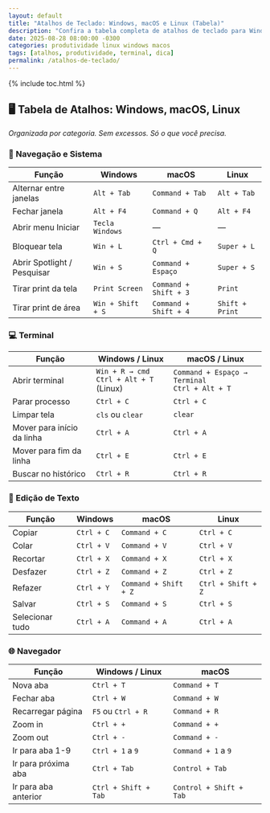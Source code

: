 ```yaml
---
layout: default
title: "Atalhos de Teclado: Windows, macOS e Linux (Tabela)"
description: "Confira a tabela completa de atalhos de teclado para Windows, macOS e Linux. Ideal para quem trabalha com múltiplos sistemas e usa terminal no dia a dia."
date: 2025-08-28 08:00:00 -0300
categories: produtividade linux windows macos
tags: [atalhos, produtividade, terminal, dica]
permalink: /atalhos-de-teclado/
---
```


 

{% include toc.html %}


<section class="post-content">



<h2>🖥️ Tabela de Atalhos: Windows, macOS, Linux</h2>
<p><em>Organizada por categoria. Sem excessos. Só o que você precisa.</em></p>

<h3>🔧 Navegação e Sistema</h3>
<table>
  <thead>
    <tr>
      <th>Função</th>
      <th>Windows</th>
      <th>macOS</th>
      <th>Linux</th>
    </tr>
  </thead>
  <tbody>
    <tr>
      <td>Alternar entre janelas</td>
      <td><code>Alt + Tab</code></td>
      <td><code>Command + Tab</code></td>
      <td><code>Alt + Tab</code></td>
    </tr>
    <tr>
      <td>Fechar janela</td>
      <td><code>Alt + F4</code></td>
      <td><code>Command + Q</code></td>
      <td><code>Alt + F4</code></td>
    </tr>
    <tr>
      <td>Abrir menu Iniciar</td>
      <td><code>Tecla Windows</code></td>
      <td>—</td>
      <td>—</td>
    </tr>
    <tr>
      <td>Bloquear tela</td>
      <td><code>Win + L</code></td>
      <td><code>Ctrl + Cmd + Q</code></td>
      <td><code>Super + L</code></td>
    </tr>
    <tr>
      <td>Abrir Spotlight / Pesquisar</td>
      <td><code>Win + S</code></td>
      <td><code>Command + Espaço</code></td>
      <td><code>Super + S</code></td>
    </tr>
    <tr>
      <td>Tirar print da tela</td>
      <td><code>Print Screen</code></td>
      <td><code>Command + Shift + 3</code></td>
      <td><code>Print</code></td>
    </tr>
    <tr>
      <td>Tirar print de área</td>
      <td><code>Win + Shift + S</code></td>
      <td><code>Command + Shift + 4</code></td>
      <td><code>Shift + Print</code></td>
    </tr>
  </tbody>
</table>

<h3>💻 Terminal</h3>
<table>
  <thead>
    <tr>
      <th>Função</th>
      <th>Windows / Linux</th>
      <th>macOS / Linux</th>
    </tr>
  </thead>
  <tbody>
    <tr>
      <td>Abrir terminal</td>
      <td><code>Win + R → cmd</code><br><code>Ctrl + Alt + T</code> (Linux)</td>
      <td><code>Command + Espaço → Terminal</code><br><code>Ctrl + Alt + T</code></td>
    </tr>
    <tr>
      <td>Parar processo</td>
      <td><code>Ctrl + C</code></td>
      <td><code>Ctrl + C</code></td>
    </tr>
    <tr>
      <td>Limpar tela</td>
      <td><code>cls</code> ou <code>clear</code></td>
      <td><code>clear</code></td>
    </tr>
    <tr>
      <td>Mover para início da linha</td>
      <td><code>Ctrl + A</code></td>
      <td><code>Ctrl + A</code></td>
    </tr>
    <tr>
      <td>Mover para fim da linha</td>
      <td><code>Ctrl + E</code></td>
      <td><code>Ctrl + E</code></td>
    </tr>
    <tr>
      <td>Buscar no histórico</td>
      <td><code>Ctrl + R</code></td>
      <td><code>Ctrl + R</code></td>
    </tr>
  </tbody>
</table>

<h3>📝 Edição de Texto</h3>
<table>
  <thead>
    <tr>
      <th>Função</th>
      <th>Windows</th>
      <th>macOS</th>
      <th>Linux</th>
    </tr>
  </thead>
  <tbody>
    <tr>
      <td>Copiar</td>
      <td><code>Ctrl + C</code></td>
      <td><code>Command + C</code></td>
      <td><code>Ctrl + C</code></td>
    </tr>
    <tr>
      <td>Colar</td>
      <td><code>Ctrl + V</code></td>
      <td><code>Command + V</code></td>
      <td><code>Ctrl + V</code></td>
    </tr>
    <tr>
      <td>Recortar</td>
      <td><code>Ctrl + X</code></td>
      <td><code>Command + X</code></td>
      <td><code>Ctrl + X</code></td>
    </tr>
    <tr>
      <td>Desfazer</td>
      <td><code>Ctrl + Z</code></td>
      <td><code>Command + Z</code></td>
      <td><code>Ctrl + Z</code></td>
    </tr>
    <tr>
      <td>Refazer</td>
      <td><code>Ctrl + Y</code></td>
      <td><code>Command + Shift + Z</code></td>
      <td><code>Ctrl + Shift + Z</code></td>
    </tr>
    <tr>
      <td>Salvar</td>
      <td><code>Ctrl + S</code></td>
      <td><code>Command + S</code></td>
      <td><code>Ctrl + S</code></td>
    </tr>
    <tr>
      <td>Selecionar tudo</td>
      <td><code>Ctrl + A</code></td>
      <td><code>Command + A</code></td>
      <td><code>Ctrl + A</code></td>
    </tr>
  </tbody>
</table>

<h3>🌐 Navegador</h3>
<table>
  <thead>
    <tr>
      <th>Função</th>
      <th>Windows / Linux</th>
      <th>macOS</th>
    </tr>
  </thead>
  <tbody>
    <tr>
      <td>Nova aba</td>
      <td><code>Ctrl + T</code></td>
      <td><code>Command + T</code></td>
    </tr>
    <tr>
      <td>Fechar aba</td>
      <td><code>Ctrl + W</code></td>
      <td><code>Command + W</code></td>
    </tr>
    <tr>
      <td>Recarregar página</td>
      <td><code>F5</code> ou <code>Ctrl + R</code></td>
      <td><code>Command + R</code></td>
    </tr>
    <tr>
      <td>Zoom in</td>
      <td><code>Ctrl + +</code></td>
      <td><code>Command + +</code></td>
    </tr>
    <tr>
      <td>Zoom out</td>
      <td><code>Ctrl + -</code></td>
      <td><code>Command + -</code></td>
    </tr>
    <tr>
      <td>Ir para aba 1-9</td>
      <td><code>Ctrl + 1</code> a <code>9</code></td>
      <td><code>Command + 1</code> a <code>9</code></td>
    </tr>
    <tr>
      <td>Ir para próxima aba</td>
      <td><code>Ctrl + Tab</code></td>
      <td><code>Control + Tab</code></td>
    </tr>
    <tr>
      <td>Ir para aba anterior</td>
      <td><code>Ctrl + Shift + Tab</code></td>
      <td><code>Control + Shift + Tab</code></td>
    </tr>
  </tbody>
</table>
